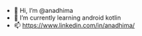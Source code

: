 - 👋 Hi, I’m @anadhima
- 🌱 I’m currently learning android kotlin
- 📫 https://www.linkedin.com/in/anadhima/

<!---
anadhima/anadhima is a ✨ special ✨ repository because its `README.md` (this file) appears on your GitHub profile.
You can click the Preview link to take a look at your changes.
--->
